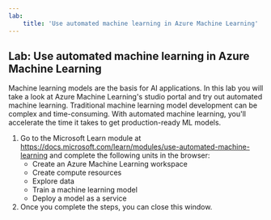 ```yaml
---
lab:
    title: 'Use automated machine learning in Azure Machine Learning'
---
```


## Lab: Use automated machine learning in Azure Machine Learning
Machine learning models are the basis for AI applications. In this lab you will take a look at Azure Machine Learning's studio portal and try out automated machine learning. Traditional machine learning model development can be complex and time-consuming. With automated machine learning, you'll accelerate the time it takes to get production-ready ML models.      

1. Go to the Microsoft Learn module at https://docs.microsoft.com/learn/modules/use-automated-machine-learning and complete the following units in the browser: 
    - Create an Azure Machine Learning workspace
    - Create compute resources
    - Explore data 
    - Train a machine learning model 
    - Deploy a model as a service 
2. Once you complete the steps, you can close this window. 